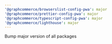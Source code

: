 ```yaml
---
'@graphcommerce/browserslist-config-pwa': major
'@graphcommerce/prettier-config-pwa': major
'@graphcommerce/typescript-config-pwa': major
'@graphcommerce/lighthouse': major
---
```


Bump major version of all packages
